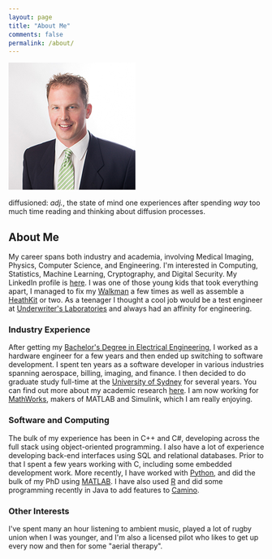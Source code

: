 ```yaml
---
layout: page
title: "About Me"
comments: false
permalink: /about/
---
```

![Blog Author](/images/Author-Pic-250x250.jpg)

diffusioned: *adj.*, the state of mind one experiences after spending *way* too much time reading and thinking about diffusion processes.

## About Me ##

My career spans both industry and academia, involving Medical Imaging, Physics, Computer Science, and Engineering.  I'm interested in Computing, Statistics, Machine Learning, Cryptography, and Digital Security.  My LinkedIn profile is [here](https://www.linkedin.com/in/ned-charles-7b54832).  I was one of those young kids that took everything apart, I managed to fix my [Walkman](https://en.wikipedia.org/wiki/Walkman#Cassette-based) a few times as well as assemble a [HeathKit](http://heathkit.com) or two.  As a teenager I thought a cool job would be a test engineer at [Underwriter's Laboratories](https://www.ul.com/) and always had an affinity for engineering.

### Industry Experience ###
After getting my [Bachelor's Degree in Electrical Engineering](https://purdue.edu/), I worked as a hardware engineer for a few years and then ended up switching to software development.  I spent ten years as a software developer in various industries spanning aerospace, billing, imaging, and finance.  I then decided to do graduate study full-time at the [University of Sydney](https://sydney.edu.au) for several years.  You can find out more about my academic research [here](/research/).  I am now working for [MathWorks](https://www.mathworks.com), makers of MATLAB and Simulink, which I am really enjoying. 

### Software and Computing ###

The bulk of my experience has been in C++ and C#, developing across the full stack using object-oriented programming.  I also have a lot of experience developing back-end interfaces using SQL and relational databases.  Prior to that I spent a few years working with C, including some embedded development work.  More recently, I have worked with [Python](https://www.python.org/), and did the bulk of my PhD using [MATLAB](https://www.mathworks.com/products/matlab/).  I have also used [R](https://www.r-project.org/) and did some programming recently in Java to add features to [Camino](http://camino.cs.ucl.ac.uk/).

### Other Interests ###

I've spent many an hour listening to ambient music, played a lot of rugby union when I was younger, and I'm also a licensed pilot who likes to get up every now and then for some "aerial therapy".
